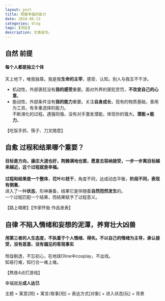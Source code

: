 ```yaml
---
layout: post
title: 把握幸福的能力
date: 2018-06-13
categories: blog
tags: [闲扯]
description: 文章金句。
---
```


## 自然 前提
#### 每个人都是独立个体
天上地下，唯我独尊。我是我**生命的主宰**，感受、认知。别人与我互不干涉。
- 机动性，外部褒贬没有**我的感受**重要。面对外界的褒贬赏罚，**不改变自己的心意**。
- 能动性，外部条件没有**我的能力**重要。关注**自身成长**，现有的物质基础，善用为工具，有多重选择的能力。<br>
不断演化的过程。遇强则强，没有对手激发潜能，体现你的强大。**潜能→能力**。


【吃饭手抓、筷子、刀叉随意】

## 自愈 过程和结果哪个重要？ 
#### 目标是方向，康庄大道也好，荆棘满地也罢，愿意去容纳接受，一步一步离目标越来越近，这个过程就是幸福。
**过程和结果是一个整体**，**花叶**和**枝干**，角度不同，达成动态平衡，**阶段不同，表现有侧重**。<br>
进入了一种**状态**，形神兼备，结果它是伴随着**自然而然发生**的。<br>
一个过程匹配一个结果，而结果赋予了过程意义。


【路上唱歌】【作家怀胎 作品发表】

## 自律 不陷入情绪和妄想的泥潭，养育壮大凶兽
#### 用第三者的人生态度，不执着于个人情绪、得失。不以自己的情绪为主导，承认接受，没有恶意、没有偏见的客观事实
玲珑剔透，不忘初心，在地球Oline中cosplay，不出戏。<br>
知易行难，知行合一难上难。


【熬夜4点打游戏】

幸福就是**成人达已**


主题 = 寓意[阴] + 寓言/故事[阳]  + 表达方式[对象] + 进入状态[玩] + 背景

